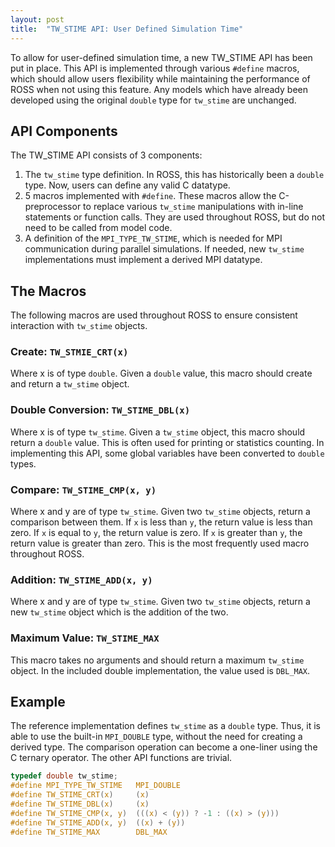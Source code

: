 ```yaml
---
layout: post
title:  "TW_STIME API: User Defined Simulation Time"
---
```


To allow for user-defined simulation time, a new TW_STIME API has been put in place.
This API is implemented through various `#define` macros, which should allow users flexibility while maintaining the performance of ROSS when not using this feature.
Any models which have already been developed using the original `double` type for `tw_stime` are unchanged.

## API Components

The TW_STIME API consists of 3 components:
1. The `tw_stime` type definition.
   In ROSS, this has historically been a `double` type.
   Now, users can define any valid C datatype.
2. 5 macros implemented with `#define`.
   These macros allow the C-preprocessor to replace various `tw_stime` manipulations with in-line statements or function calls.
   They are used throughout ROSS, but do not need to be called from model code.
3. A definition of the `MPI_TYPE_TW_STIME`, which is needed for MPI communication during parallel simulations.
   If needed, new `tw_stime` implementations must implement a derived MPI datatype.

## The Macros

The following macros are used throughout ROSS to ensure consistent interaction with `tw_stime` objects.

### Create: `TW_STMIE_CRT(x)`

Where x is of type `double`.
Given a `double` value, this macro should create and return a `tw_stime` object.

### Double Conversion: `TW_STIME_DBL(x)`

Where x is of type `tw_stime`.
Given a `tw_stime` object, this macro should return a `double` value.
This is often used for printing or statistics counting.
In implementing this API, some global variables have been converted to `double` types.

### Compare: `TW_STIME_CMP(x, y)`

Where x and y are of type `tw_stime`.
Given two `tw_stime` objects, return a comparison between them.
If `x` is less than `y`, the return value is less than zero.
If `x` is equal to `y`, the return value is zero.
If `x` is greater than `y`, the return value is greater than zero.
This is the most frequently used macro throughout ROSS.

### Addition: `TW_STIME_ADD(x, y)`

Where x and y are of type `tw_stime`.
Given two `tw_stime` objects, return a new `tw_stime` object which is the addition of the two.

### Maximum Value: `TW_STIME_MAX`

This macro takes no arguments and should return a maximum `tw_stime` object.
In the included double implementation, the value used is `DBL_MAX`.

## Example

The reference implementation defines `tw_stime` as a `double` type.
Thus, it is able to use the built-in `MPI_DOUBLE` type, without the need for creating a derived type.
The comparison operation can become a one-liner using the C ternary operator.
The other API functions are trivial.

```C
typedef double tw_stime;
#define MPI_TYPE_TW_STIME   MPI_DOUBLE
#define TW_STIME_CRT(x)     (x)
#define TW_STIME_DBL(x)     (x)
#define TW_STIME_CMP(x, y)  (((x) < (y)) ? -1 : ((x) > (y)))
#define TW_STIME_ADD(x, y)  ((x) + (y))
#define TW_STIME_MAX        DBL_MAX
```
